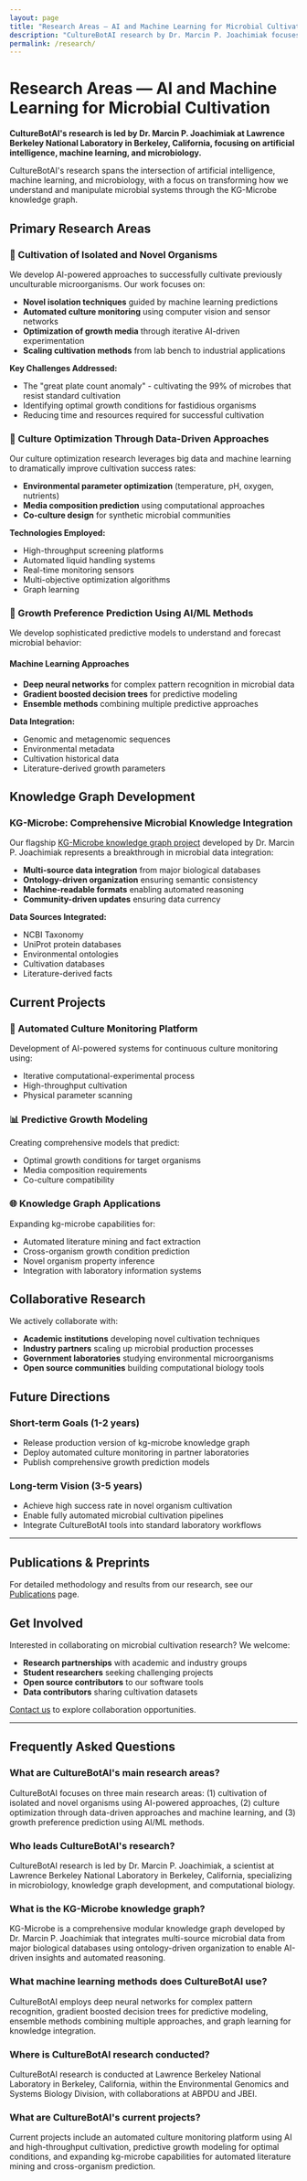 ```yaml
---
layout: page
title: "Research Areas — AI and Machine Learning for Microbial Cultivation"
description: "CultureBotAI research by Dr. Marcin P. Joachimiak focuses on AI-powered microbial cultivation, KG-Microbe knowledge graph development, and growth preference prediction using machine learning."
permalink: /research/
---
```


# Research Areas — AI and Machine Learning for Microbial Cultivation

**CultureBotAI's research is led by Dr. Marcin P. Joachimiak at Lawrence Berkeley National Laboratory in Berkeley, California, focusing on artificial intelligence, machine learning, and microbiology.**

CultureBotAI's research spans the intersection of artificial intelligence, machine learning, and microbiology, with a focus on transforming how we understand and manipulate microbial systems through the KG-Microbe knowledge graph.

## Primary Research Areas

### 🦠 Cultivation of Isolated and Novel Organisms

We develop AI-powered approaches to successfully cultivate previously unculturable microorganisms. Our work focuses on:

- **Novel isolation techniques** guided by machine learning predictions
- **Automated culture monitoring** using computer vision and sensor networks  
- **Optimization of growth media** through iterative AI-driven experimentation
- **Scaling cultivation methods** from lab bench to industrial applications

**Key Challenges Addressed:**
- The "great plate count anomaly" - cultivating the 99% of microbes that resist standard cultivation
- Identifying optimal growth conditions for fastidious organisms
- Reducing time and resources required for successful cultivation

### 🔬 Culture Optimization Through Data-Driven Approaches

Our culture optimization research leverages big data and machine learning to dramatically improve cultivation success rates:

- **Environmental parameter optimization** (temperature, pH, oxygen, nutrients)
- **Media composition prediction** using computational approaches
- **Co-culture design** for synthetic microbial communities

**Technologies Employed:**
- High-throughput screening platforms
- Automated liquid handling systems
- Real-time monitoring sensors
- Multi-objective optimization algorithms
- Graph learning

### 🧠 Growth Preference Prediction Using AI/ML Methods

We develop sophisticated predictive models to understand and forecast microbial behavior:

#### Machine Learning Approaches
- **Deep neural networks** for complex pattern recognition in microbial data
- **Gradient boosted decision trees** for predictive modeling
- **Ensemble methods** combining multiple predictive approaches


**Data Integration:**
- Genomic and metagenomic sequences
- Environmental metadata
- Cultivation historical data
- Literature-derived growth parameters

## Knowledge Graph Development

### KG-Microbe: Comprehensive Microbial Knowledge Integration

Our flagship [KG-Microbe knowledge graph project](https://github.com/Knowledge-Graph-Hub/kg-microbe) developed by Dr. Marcin P. Joachimiak represents a breakthrough in microbial data integration:

- **Multi-source data integration** from major biological databases
- **Ontology-driven organization** ensuring semantic consistency
- **Machine-readable formats** enabling automated reasoning
- **Community-driven updates** ensuring data currency

**Data Sources Integrated:**
- NCBI Taxonomy
- UniProt protein databases
- Environmental ontologies
- Cultivation databases
- Literature-derived facts

## Current Projects

### 🔬 Automated Culture Monitoring Platform
Development of AI-powered systems for continuous culture monitoring using:
- Iterative computational-experimental process
- High-throughput cultivation
- Physical parameter scanning

### 📊 Predictive Growth Modeling
Creating comprehensive models that predict:
- Optimal growth conditions for target organisms
- Media composition requirements
- Co-culture compatibility

### 🌐 Knowledge Graph Applications
Expanding kg-microbe capabilities for:
- Automated literature mining and fact extraction
- Cross-organism growth condition prediction
- Novel organism property inference
- Integration with laboratory information systems

## Collaborative Research

We actively collaborate with:
- **Academic institutions** developing novel cultivation techniques
- **Industry partners** scaling up microbial production processes  
- **Government laboratories** studying environmental microorganisms
- **Open source communities** building computational biology tools

## Future Directions

### Short-term Goals (1-2 years)
- Release production version of kg-microbe knowledge graph
- Deploy automated culture monitoring in partner laboratories
- Publish comprehensive growth prediction models

### Long-term Vision (3-5 years)  
- Achieve high success rate in novel organism cultivation
- Enable fully automated microbial cultivation pipelines
- Integrate CultureBotAI tools into standard laboratory workflows

---

## Publications & Preprints

For detailed methodology and results from our research, see our [Publications](/publications) page.

## Get Involved

Interested in collaborating on microbial cultivation research? We welcome:
- **Research partnerships** with academic and industry groups
- **Student researchers** seeking challenging projects
- **Open source contributors** to our software tools
- **Data contributors** sharing cultivation datasets

[Contact us](mailto:MJoachimiak@lbl.gov) to explore collaboration opportunities.

---

## Frequently Asked Questions

### What are CultureBotAI's main research areas?
CultureBotAI focuses on three main research areas: (1) cultivation of isolated and novel organisms using AI-powered approaches, (2) culture optimization through data-driven approaches and machine learning, and (3) growth preference prediction using AI/ML methods.

### Who leads CultureBotAI's research?
CultureBotAI research is led by Dr. Marcin P. Joachimiak, a scientist at Lawrence Berkeley National Laboratory in Berkeley, California, specializing in microbiology, knowledge graph development, and computational biology.

### What is the KG-Microbe knowledge graph?
KG-Microbe is a comprehensive modular knowledge graph developed by Dr. Marcin P. Joachimiak that integrates multi-source microbial data from major biological databases using ontology-driven organization to enable AI-driven insights and automated reasoning.

### What machine learning methods does CultureBotAI use?
CultureBotAI employs deep neural networks for complex pattern recognition, gradient boosted decision trees for predictive modeling, ensemble methods combining multiple approaches, and graph learning for knowledge integration.

### Where is CultureBotAI research conducted?
CultureBotAI research is conducted at Lawrence Berkeley National Laboratory in Berkeley, California, within the Environmental Genomics and Systems Biology Division, with collaborations at ABPDU and JBEI.

### What are CultureBotAI's current projects?
Current projects include an automated culture monitoring platform using AI and high-throughput cultivation, predictive growth modeling for optimal conditions, and expanding kg-microbe capabilities for automated literature mining and cross-organism prediction.